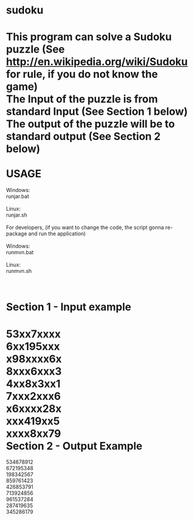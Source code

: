 sudoku
======
This program can solve a Sudoku puzzle (See http://en.wikipedia.org/wiki/Sudoku for rule, if you do not know the game) <br>
The Input of the puzzle is from standard Input (See Section 1 below)<br>
The output of the puzzle will be to standard output (See Section 2 below)<br>
<br>
USAGE
=====
Windows: <br>
runjar.bat <br>
<br>
Linux:<br>
runjar.sh<br>
<br>
For developers, (if you want to change the code, the script gonna re-package and run the application)<br>
<br>
Windows:<br>
runmvn.bat<br>
<br>
Linux:<br>
runmvn.sh<br>
<br>
<br>


Section 1 - Input example
===================
53xx7xxxx<br>
6xx195xxx<br>
x98xxxx6x<br>
8xxx6xxx3<br>
4xx8x3xx1<br>
7xxx2xxx6<br>
x6xxxx28x<br>
xxx419xx5<br>
xxxx8xx79<br>
Section 2 - Output Example
====================

534678912<br>
672195348<br>
198342567<br>
859761423<br>
426853791<br>
713924856<br>
961537284<br>
287419635<br>
345286179<br>